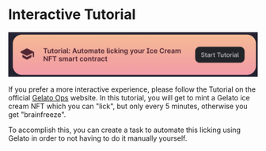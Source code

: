 # Interactive Tutorial

![Click here to follow the tutorial (recommendation: do you on Polygon or Görli)](<../../.gitbook/assets/Screenshot 2021-11-04 at 4.19.02 PM.png>)

If you prefer a more interactive experience, please follow the Tutorial on the official [Gelato Ops](https://app.gelato.network) website. In this tutorial, you will get to mint a Gelato ice cream NFT which you can "lick", but only every 5 minutes, otherwise you get "brainfreeze".&#x20;

To accomplish this, you can create a task to automate this licking using Gelato in order to not having to do it manually yourself.&#x20;
